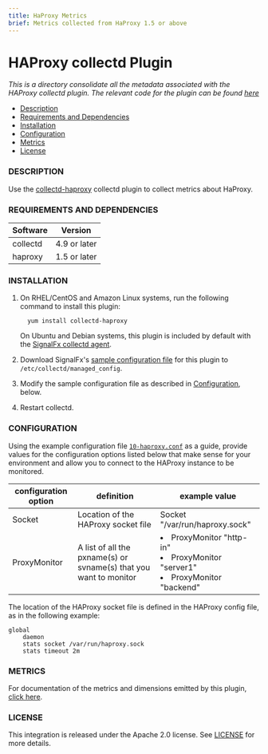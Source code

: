 ```yaml
---
title: HaProxy Metrics
brief: Metrics collected from HaProxy 1.5 or above
---
```


# HAProxy collectd Plugin   

_This is a directory consolidate all the metadata associated with the HAProxy collectd plugin. The relevant code for the plugin can be found [here](https://github.com/signalfx/collectd-haproxy)_

- [Description](#description)
- [Requirements and Dependencies](#requirements-and-dependencies)
- [Installation](#installation)
- [Configuration](#configuration)
- [Metrics](#metrics)
- [License](#license)

### DESCRIPTION

Use the [collectd-haproxy](https://github.com/signalfx/collectd-haproxy) collectd plugin to collect metrics about HaProxy. 

### REQUIREMENTS AND DEPENDENCIES

| Software  | Version        |
|-----------|----------------|
| collectd  |  4.9 or later  |
| haproxy  | 1.5 or later |

### INSTALLATION

1. On RHEL/CentOS and Amazon Linux systems, run the following command to install this plugin:

         yum install collectd-haproxy
         
   On Ubuntu and Debian systems, this plugin is included by default with the [SignalFx collectd agent](../collectd). 
1. Download SignalFx's [sample configuration file](./10-haproxy.conf) for this plugin to `/etc/collectd/managed_config`.
1. Modify the sample configuration file as described in [Configuration](#configuration), below.
1. Restart collectd.

### CONFIGURATION

Using the example configuration file [`10-haproxy.conf`](././10-haproxy.conf) as a guide, provide values for the configuration options listed below that make sense for your environment and allow you to connect to the HAProxy instance to be monitored.

| configuration option | definition | example value |
| ---------------------|------------|---------------|
| Socket | Location of the HAProxy socket file | Socket "/var/run/haproxy.sock" |
| ProxyMonitor | A list of all the pxname(s) or svname(s) that you want to monitor | <ui><li>ProxyMonitor "http-in"</li><li>ProxyMonitor "server1"</li><li>ProxyMonitor "backend"</li></ui> |

The location of the HAProxy socket file is defined in the HAProxy config file, as in the following example:

```
global
    daemon
    stats socket /var/run/haproxy.sock
    stats timeout 2m
```


### METRICS

For documentation of the metrics and dimensions emitted by this plugin, [click here](././docs).

### LICENSE

This integration is released under the Apache 2.0 license. See [LICENSE](./LICENSE) for more details.
